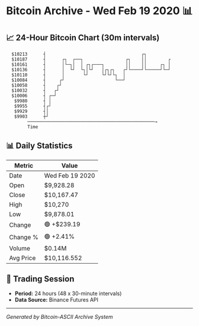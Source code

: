 # Bitcoin Archive - Wed Feb 19 2020 📊

## 📈 24-Hour Bitcoin Chart (30m intervals)

```
  $10213      ┤                                    ┌┐          
  $10187      ┤      ┌┐  ┌──┐                ┌┐    ││        ┌ 
  $10161      ┤      │└─┐│  │ ┌┐┌───┐        ││    ││     ┌┐ │ 
  $10136      ┤      │  └┘  └┐│└┘   │┌┐┌┐   ┌┘└────┘└─────┘└─┘ 
  $10110      ┤      │       └┘     └┘└┘└┐  │                  
  $10084      ┤     ┌┘                   └──┘                  
  $10058      ┤    ┌┘                                          
  $10032      ┤   ┌┘                                           
  $10006      ┤ ┌─┘                                            
   $9980      ┤ │                                              
   $9955      ┤┌┘                                              
   $9929      ┤│                                               
   $9903      ┼┘                                               
        ────────────────────────────────────────────────→
        Time
```

## 📊 Daily Statistics

| Metric | Value |
|--------|-------|
| Date | Wed Feb 19 2020 |
| Open | $9,928.28 |
| Close | $10,167.47 |
| High | $10,270 |
| Low | $9,878.01 |
| Change | 🟢 +$239.19 |
| Change % | 🟢 +2.41% |
| Volume | $0.14M |
| Avg Price | $10,116.552 |

## 📅 Trading Session

- **Period:** 24 hours (48 x 30-minute intervals)
- **Data Source:** Binance Futures API

---
*Generated by Bitcoin-ASCII Archive System*

